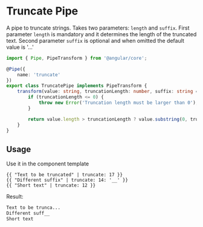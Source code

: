 # Truncate Pipe

A pipe to truncate strings. Takes two parameters: `length` and `suffix`. 
First parameter `length` is mandatory and it determines the length of the truncated text.
Second parameter `suffix` is optional and when omitted the default value is '...'

<ngs-code-block-with-header file-name="truncate.pipe.ts">

```typescript
import { Pipe, PipeTransform } from '@angular/core';

@Pipe({
	name: 'truncate'
})
export class TruncatePipe implements PipeTransform {
	transform(value: string, truncationLength: number, suffix: string = '...'): string {
		if (truncationLength <= 0) {
			throw new Error('Truncation length must be larger than 0');
		}

		return value.length > truncationLength ? value.substring(0, truncationLength) + suffix : value;
	}
}

```

</ngs-code-block-with-header>

## Usage

Use it in the component template

<ngs-code-block-with-header>

```angular2html
{{ "Text to be truncated" | truncate: 17 }}
{{ "Different suffix" | truncate: 14: '__' }} 
{{ "Short text" | truncate: 12 }}
```

</ngs-code-block-with-header>

Result: 

```html
Text to be trunca...
Different suff__
Short text
```
